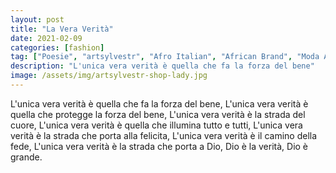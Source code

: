 ```yaml
---
layout: post
title: "La Vera Verità"
date: 2021-02-09
categories: [fashion]
tag: ["Poesie", "artsylvestr", "Afro Italian", "African Brand", "Moda Afro"]
description: "L'unica vera verità è quella che fa la forza del bene"
image: /assets/img/artsylvestr-shop-lady.jpg
---
```


L'unica vera verità è quella che fa la forza del bene,
L'unica vera verità è quella che protegge la forza del bene,
L'unica vera verità è la strada del cuore,
L'unica vera verità è quella che illumina tutto e tutti,
L'unica vera verità è la strada che porta alla felicita,
L'unica vera verità è il camino della fede,
L'unica vera verità è la strada che porta a Dio,
Dio è la verità,
Dio è grande.